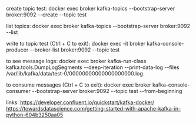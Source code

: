 create topic test:
docker exec broker kafka-topics --bootstrap-server broker:9092 --create --topic test

list topics:
docker exec broker kafka-topics --bootstrap-server broker:9092 --list

write to topic test (Ctrl + C to exit):
docker exec -it broker kafka-console-producer --broker-list broker:9092 --topic test

to see message logs:
docker exec broker kafka-run-class kafka.tools.DumpLogSegments --deep-iteration --print-data-log --files /var/lib/kafka/data/test-0/00000000000000000000.log

to consume messages (Ctrl + C to exit):
docker exec broker kafka-console-consumer --bootstrap-server broker:9092 --topic test --from-beginning


links:
https://developer.confluent.io/quickstart/kafka-docker/
https://towardsdatascience.com/getting-started-with-apache-kafka-in-python-604b3250aa05